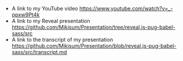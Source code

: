 - A link to my YouTube video https://www.youtube.com/watch?v=_-ppxw9Pt4k
- A link to my Reveal presentation https://github.com/Mikisum/Presentation/tree/reveal.js-pug-babel-sass/src
- A link to the transcript of my presentation https://github.com/Mikisum/Presentation/blob/reveal.js-pug-babel-sass/src/transcript.md
